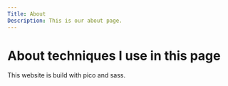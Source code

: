 ```yaml
---
Title: About
Description: This is our about page.
---
```


About techniques I use in this page
==========================

This website is build with pico and sass.